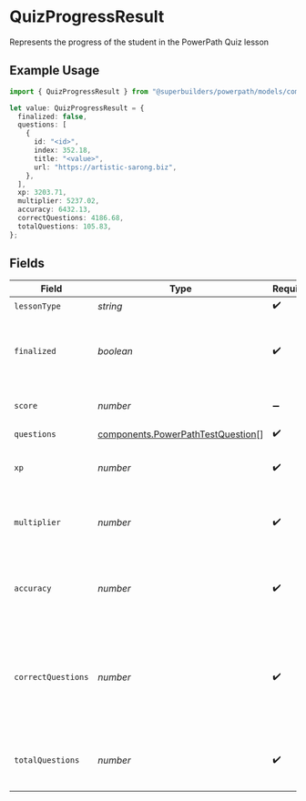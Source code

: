 # QuizProgressResult

Represents the progress of the student in the PowerPath Quiz lesson

## Example Usage

```typescript
import { QuizProgressResult } from "@superbuilders/powerpath/models/components";

let value: QuizProgressResult = {
  finalized: false,
  questions: [
    {
      id: "<id>",
      index: 352.18,
      title: "<value>",
      url: "https://artistic-sarong.biz",
    },
  ],
  xp: 3203.71,
  multiplier: 5237.02,
  accuracy: 6432.13,
  correctQuestions: 4186.68,
  totalQuestions: 105.83,
};
```

## Fields

| Field                                                                                  | Type                                                                                   | Required                                                                               | Description                                                                            |
| -------------------------------------------------------------------------------------- | -------------------------------------------------------------------------------------- | -------------------------------------------------------------------------------------- | -------------------------------------------------------------------------------------- |
| `lessonType`                                                                           | *string*                                                                               | :heavy_check_mark:                                                                     | N/A                                                                                    |
| `finalized`                                                                            | *boolean*                                                                              | :heavy_check_mark:                                                                     | Whether the lesson has been finalized in the current attempt                           |
| `score`                                                                                | *number*                                                                               | :heavy_minus_sign:                                                                     | The current score for this attempt                                                     |
| `questions`                                                                            | [components.PowerPathTestQuestion](../../models/components/powerpathtestquestion.md)[] | :heavy_check_mark:                                                                     | N/A                                                                                    |
| `xp`                                                                                   | *number*                                                                               | :heavy_check_mark:                                                                     | The XP the student has earned in the lesson                                            |
| `multiplier`                                                                           | *number*                                                                               | :heavy_check_mark:                                                                     | The multiplier for the student's XP                                                    |
| `accuracy`                                                                             | *number*                                                                               | :heavy_check_mark:                                                                     | The accuracy of the student's attempted questions                                      |
| `correctQuestions`                                                                     | *number*                                                                               | :heavy_check_mark:                                                                     | The number of correct questions the student has answered in the lesson                 |
| `totalQuestions`                                                                       | *number*                                                                               | :heavy_check_mark:                                                                     | The total number of questions in the lesson                                            |